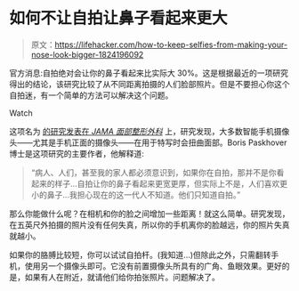 # 如何不让自拍让鼻子看起来更大

> 原文：<https://lifehacker.com/how-to-keep-selfies-from-making-your-nose-look-bigger-1824196092>

官方消息:自拍绝对会让你的鼻子看起来比实际大 30%。这是根据最近的一项研究得出的结论，该研究比较了从不同距离拍摄的人们脸部照片。但是不要担心你这个自拍迷，有一个简单的方法可以解决这个问题。

Watch

这项名为 [的研究发表在 *JAMA 面部整形外科*](https://jamanetwork.com/journals/jamafacialplasticsurgery/article-abstract/2673450) 上，研究发现，大多数智能手机摄像头——尤其是手机正面的摄像头——在用于特写时会扭曲面部。Boris Paskhover 博士是这项研究的主要作者，他解释道:

> “病人、人们，甚至我的家人都必须意识到，如果你在自拍，那并不是你看起来的样子...自拍让你的鼻子看起来更宽更厚，但实际上不是，人们喜欢更小的鼻子...我担心现在的这一代人不知道。他们只知道自拍。”

那么你能做什么呢？在相机和你的脸之间增加一些距离！就这么简单。研究发现，在五英尺外拍摄的照片没有任何失真，所以你的手机离你的脸越远，你的照片失真就越小。

如果你的胳膊比较短，你可以试试自拍杆。(我知道...)但除此之外，只需翻转手机，使用另一个摄像头即可。它没有前置摄像头所具有的广角、鱼眼效果。更好的是，如果有人在附近，就请他们给你拍张照片。问题解决了。